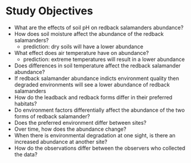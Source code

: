 # Study Objectives 

- What are the effects of soil pH on redback salamanders abundance? 
- How does soil moisture affect the abundance of the redback salamanders? 
    - prediction: dry soils will have a lower abundance 
- What effect does air temperature have on abundance?
    - prediction: extreme temperatures will result in a lower abundance
- Does differences in soil temperature affect the redback salamander abundance?
- If redback salamander abundance indicts environment quality then degraded environments will see a lower abundance of redback salamanders
- How do the leadback and redback forms differ in their preferred habitats? 
- Do environment factors differentially affect the abundance of the two forms of redback salamander?
- Does the preferred environment differ between sites? 
- Over time, how does the abundance change?
- When there is environmental degradation at one sight, is there an increased abundance at another site?
- How do the observations differ between the observers who collected the data? 
